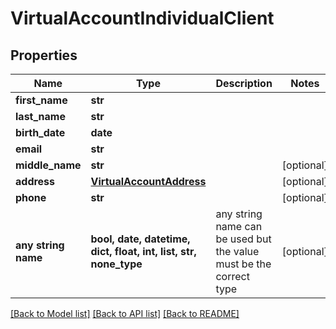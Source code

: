 # VirtualAccountIndividualClient


## Properties
Name | Type | Description | Notes
------------ | ------------- | ------------- | -------------
**first_name** | **str** |  | 
**last_name** | **str** |  | 
**birth_date** | **date** |  | 
**email** | **str** |  | 
**middle_name** | **str** |  | [optional] 
**address** | [**VirtualAccountAddress**](VirtualAccountAddress.md) |  | [optional] 
**phone** | **str** |  | [optional] 
**any string name** | **bool, date, datetime, dict, float, int, list, str, none_type** | any string name can be used but the value must be the correct type | [optional]

[[Back to Model list]](../README.md#documentation-for-models) [[Back to API list]](../README.md#documentation-for-api-endpoints) [[Back to README]](../README.md)


